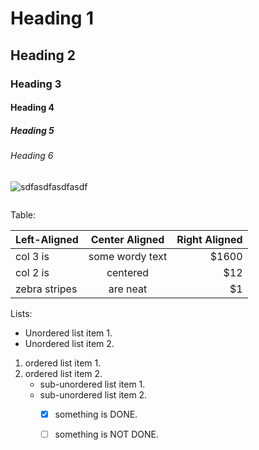 # Heading 1

## Heading 2

### Heading 3

#### Heading 4

##### Heading 5

###### Heading 6

![sdfasdfasdfasdf](https://i.loli.net/2020/04/16/CNgTIJeBWxnAbi3.gif)

![]()


Table:

| Left-Aligned  | Center Aligned  | Right Aligned |
| :------------ | :-------------: | ------------: |
| col 3 is      | some wordy text |         $1600 |
| col 2 is      |    centered     |           $12 |
| zebra stripes |    are neat     |            $1 |

Lists:

* Unordered list item 1.
* Unordered list item 2.

1. ordered list item 1.
2. ordered list item 2.
   + sub-unordered list item 1.
   + sub-unordered list item 2.
     + [x] something is DONE.
     + [ ] something is NOT DONE.


